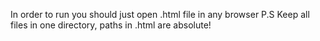 In order to run you should just open .html file in any browser
P.S Keep all files in one directory, paths in .html are absolute!
